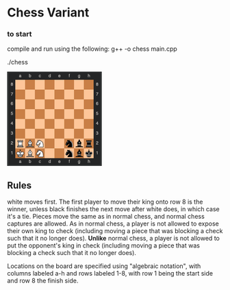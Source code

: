 
# Chess Variant

### to start
compile and run using the following:
g++ -o chess main.cpp

./chess

![starting position for game](starting_position.png "starting position for game")

## Rules
white moves first. The first player to move their king onto row 8 is the winner, unless black finishes the next move after white does, in which case it's a tie. Pieces move the same as in normal chess, and normal chess captures are allowed. As in normal chess, a player is not allowed to expose their own king to check (including moving a piece that was blocking a check such that it no longer does). **Unlike** normal chess, a player is not allowed to put the opponent's king in check (including moving a piece that was blocking a check such that it no longer does).

Locations on the board are specified using "algebraic notation", with columns labeled a-h and rows labeled 1-8, with row 1 being the start side and row 8 the finish side.
